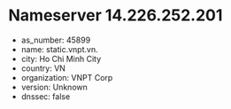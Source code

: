 # Nameserver 14.226.252.201

* as_number: 45899
* name: static.vnpt.vn.
* city: Ho Chi Minh City
* country: VN
* organization: VNPT Corp
* version: Unknown
* dnssec: false
